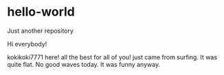 # hello-world
Just another repository

Hi everybody! 

kokikoki7771 here! all the best for all of you! just came from surfing. It was quite flat. No good waves today. 
It was funny anyway.

